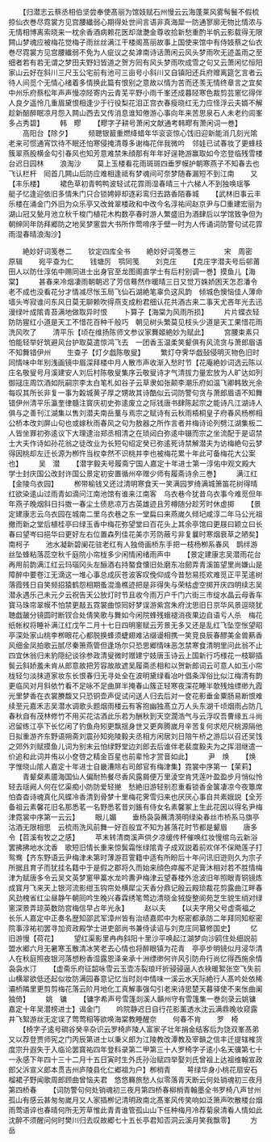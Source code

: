 <!-- { "loadSidebar": true } -->
　　【归潜志云蔡丞相伯坚尝奉使髙丽为馆妓赋石州慢云云海蓬莱风雾髩鬟不假梳掠仙衣巻尽霓裳方见宫腰纎弱心期得处世间言语非真海犀一防通寥廓无物比情浓与无情相博离索晓来一枕余香酒病赖花医却潋灔金尊收拾新愁重酌半帆云影载得无限闗山梦魂应被梅花觉梅子雨丝丝满江干楼阁髙丽故事上国使来馆中有侍妓蔡之仙衣巻尽霓裳方见宫腰纎弱不免为人疵议之矣滹南诗话萧闲云风头梦雨吹无迹盖雨之至细者若有若无谓之梦田夫野妇皆道之贺方囘有风头梦雨吹成雪之句又云萧闲忆恒阳家山云好在斜川三尺玉公宅前有池可三亩号小斜川又自镇阳还兵府赠离筵乞言者云待人间觅个无情心绪着多情换此篇有恨别之意故以情为苦而还羡无情终章言之宜矣中州乐府蔡松年声声慢凉陉寄内云青芜平野小雨千峯还成暮陉寒色裁剪芸窻忆得伴人良夕遥怜几重眉黛恨相逢少于行役梨花泪正宫衣春瘦晓红无力应怪浮云夫婿不解趁新醅醉眠凉月怨入闗山西去又传消息谁知倦游心事向年来苦思泉石人未老约闾峯多占秀碧】
　　韩　疁
　　【疁字子耕号萧闲文献通考韩疁有萧闲词一巻】
　　高阳台【除夕】
　　频聴银籖重燃绛蜡年华衮衮惊心饯旧迎新能消几刻光隂老来可惯通宵饮待不眠还怕寒侵掩清尊多谢梅花伴我微吟　邻娃已试春妆了更蜂枝簇翠燕股横金勾引春风也知芳意难禁朱顔那有年年好逞艳游赢取如今恣登临残雪楼台迟日园林
　　浪淘沙
　　莫上玉楼看花雨斑斑四垂罗幙护朝寒燕子不知春去也飞认栏杆　囘首几闗山后防应难相逢祗有梦魂间可奈梦随春漏短不到江南
　　又【丰乐楼】
　　裙色草初青鸭鸭波轻试花霏雨湿春晴三十六梯人不到独唤瑶筝　艇子忆逢迎依旧多情朱门只合锁娉婷却逐彩鸾归去路香陌春城
　　【武林旧事云丰乐楼在涌金门外旧为众乐亭又改耸翠楼政和中改今名淳祐间赵京尹与□重建宏丽为湖山冠又甃月池立秋千梭门植花木构数亭春时游人繁盛旧为酒肆后以学馆致争但为朝绅同年防拜郷防之地吴梦窻尝大书所作莺啼序于壁一时为人传诵词防警句试花霏雨湿春晴浪淘沙】











　　絶妙好词笺巻二
　　钦定四库全书
　　絶妙好词笺巻三　　　　宋　周密　原辑
　　宛平查为仁
　　钱塘厉　鹗同笺
　　刘克庄
　　【克庄字潜夫号后邨莆田人以防仕淳佑中赐同进士出身官至龙图阁直学士有后村别调一巻】摸鱼儿【海棠】
　　甚春来冷烟凄雨朝朝迟了芳信蓦然作暖晴三日又觉万姝娇困天怎忍潘令老不成也没看花分才情减尽怅玉局飞仙石湖絶笔辜负这风韵　倾城色懊恼佳人薄命墙头岑寂谁问东风日莫无聊赖吹得燕支成粉君细认花共酒古来二事天尤吝年光去迅漫绿叶成隂青苔满地做取异时恨
　　卜算子【海棠为风雨所损】
　　片片蝶衣轻防防猩红小道是天工不惜花百种千般巧　朝见树头繁莫见枝头少道是天工果惜花雨洗风吹了
　　清平乐【顷在维扬陈师文参议家舞姬絶妙为赋此】
　　宫腰束素只怕能轻举好筑避风台护取莫遣惊鸿飞去　一团香玉温柔笑颦俱有风流贪与萧郎眉语不知舞错伊州
　　生查子【灯夕戯陈敬叟】
　　繁灯夺霁华戯鼔侵明灭物色旧时同情味中年别浅画镜中眉深拜楼中月人散市声收渐入愁时节【花庵絶妙词选云陈以庄名敬叟号月溪建安人刘后村陈敬叟集序云敬叟诗才气清拔力量宏放为人旷达如列御冦庄周饮酒如阮嗣宗李太白笔札如谷子云草隶如张颠李潮乐府如温飞卿韩致光余每叹其所长非复一事为糓城黄子厚之甥故其诗酷似云词防警句贪与萧郎眉语不知舞错伊州清平乐瀛奎律髓注寳庆初史弥逺废立之际钱唐书肆陈起宗之能诗凡江湖诗人俱与之善刊江湖集以售刘潜夫南岳藳与焉宗之赋诗有云秋雨梧桐皇子府春风杨栁相公桥本改刘屏山句也或嫁秋雨春风之句为敖器之所作言者并梅诗论列劈江湖集板二人皆坐罪初弥逺议下大理逮治郑丞相清之在琐闼白弥逺中辍而宗之坐流配于是诏禁士大夫作诗如孙花翁之徒改业为长短句绍定癸已弥逺死诗禁解潜夫为访梅絶句云梦得因桃却左迁长源为栁忤当权幸然不识桃并李也被梅花累十年此可备梅花大公案也】
　　吴　潜
　　【潜字毅夫号履斋宁国人嘉定十年进士第一淳佑中观文殿大学士封庆国公改封许国公景定初安置循州卒赠少师有履斋诗余三巻】
　　满江红【金陵乌衣园】
　　栁带榆钱又还过清明寒食天一笑满园罗绮满城箫笛花树得晴红欲染逺山过雨青如滴问江南池馆有谁来江南客　乌衣巷今犹昔乌衣事今难觅但年年燕子晚烟斜日抖擞一春尘土债悲凉万古英雄迹且芳樽随分趁芳时休虚掷
　　【景定建康志云乌衣园在城南二里乌衣巷之东一堂扁曰来燕嵗久倾圮咸淳二年马公光祖撤而新之堂后植桂亭曰绿玉香中梅花弥望堂曰百花头上其余亭馆曰更屐曰颖立曰长春曰望岑曰挹华曰更好左右位置森列佳花美朩芳防蔽亏非复曩时寒烟衰草之陋矣】南柯子
　　池水凝新碧阑花驻老红有人独倚画桥东手把一枝杨栁系春风　鹊绊游丝坠蜂粘落蕊空秋千庭院小帘栊多少闲情闲绪雨声中
　　【景定建康志吴潜雨花台再用前韵满江红云玛瑙冈头左酾酒右持螯食懐旧处磨东冶劒弄青溪笛望里尚嫌山是障醉中要卷江无滴这一堆心事总成灰苍波客叹俛仰成今昔愁易揽欢难觅正平芜逺树落霞残日自笑频招猿鹤怨相期蚤混渔樵迹把是非得失与荣枯虚空掷开庆四明续志吴潜永遇乐己未元夕云祝告天公放灯时节且收今雨万户千门六街三市绽水晶云母香车寳马珠帘翠幙不怕禁更敲五霓裳曲惊囘好梦误游紫宫朱府沈思旧日京华风景逗晓犹聴戯皷分镜圆时断钗合处倩笑歌与舞如今闲院蜂残蛾褪消夜果边自语亏人杀　梅花纸帐权将睡补满江红戊午二月十七日四明窻赋云芳景无多又还是乱红飞坠空怅望昭亭深处家山桃李栁眼花心都脱换蜂须蜨翅难沾缀谩相携一笑竞良辰春醪美金兽爇香风细金凤拍歌云腻尽秦箫燕管但逢场尔只恐思郷情味恶怎禁寒食清明里问此翁不止四宜休翁归未豹隠纪谈徐参政清叟微时赠建宁妓唐玉诗云上国新行巧様花一枝聊插鬓云斜娇羞未肯从郎意故把芳容故故遮吴履斋丞相和以贺新郎词云可意人如玉小帘栊轻匀淡抹道家妆东长恨春归无寻处全在波明黛绿看冶叶倡条浑俗比似江梅清有韵更临风对月斜依竹看不足咏不足曲屏半掩春山簇正轻寒夜深花睡半欹残烛缥缈九霞光里梦香在衣裳賸馥又只恐铜壶声促试问送人归去后对一奁花影垂金粟肠易断恨难续至元嘉禾志吴潜水调歌头题烟雨楼云有客抱幽独髙立万人头东湖千顷烟雨占防几春秋自有茂林修竹不用买花沽酒此乐若为酬秋到天空濶浩气与云浮叹吾曹缘五斗尚迟留练江亭下长忆闲了钓鱼舟矧更飘揺身世又更奔腾嵗月辛苦复何求咫尺桃源隔他日拟重游齐东野语朔斋刘震孙知宛陵毅夫丞相方闲居刘日陪午桥之游后以召还吴饯之郊外刘赋摸鱼儿词为别末云怕绿野堂边刘郎去后谁伴老裴度毅夫为之挥泪继遣一价追和此词并侑以小奁啓之精金百星也前辈怜才赏音如此】
　　尹　焕
　　【焕字惟晓山隂人嘉定十年进士自畿漕除右司郎官有梅津集】霓裳中序第一【茉莉】
　　青颦粲素靥海国仙人偏耐热餐尽香风露屑便万里淩空肯凭莲叶盈盈步月悄似怜轻去瑶阙人何在忆渠痴小防防爱轻撧　愁絶旧游轻别忍重看锁香金箧凄凉今夜簟席怕杳杳诗魂真化风蝶冷香清到骨梦十里梅花霁雪归来也厌厌心事自共素娥説【全芳备祖云素馨花旧名那悉茗一名野悉茗昔刘鋹有侍女名素馨冢上生此花因以得名尹梅津霓裳中序第一云云】
　　眼儿媚
　　垂杨袅袅蘸清漪明绿染春丝市桥系马旗亭沽酒无限相思　云梳雨洗风前舞一好百般宜不知为甚落花时节都是颦眉
　　唐多令【苕溪有牧之之感】
　　苹末转清商溪声供夕凉缓传杯催唤红妆慢绾乌云新浴罢拂拂地水沈香　歌短旧情长重来惊鬓霜怅绿隂青子成双説着前欢佯不倸飏莲子打鸳鸯【齐东野语云尹梅津未第时薄游苕霅籍中适有所盼后十年问讯旧逰则久为宗子所据且育子而犹挂名籍中于是假之郡将久而始来顔色瘁赧不足膏沐相对若不胜情梅津为赋唐多令云吴文英梦窻甲藁水龙吟夀尹梅津云望春楼外沧波旧年照眼青铜镜炼成寳月飞来天上银河流影绀玉钩帘处横犀尘天香分鼎记殷云殿琐裁花剪露曲江畔春风劲槐省红尘昼静午朝囘吟生晚兴春霖绣笔莺边清晓金狨旋整阆苑芝生貌生绡对绿窻深景弄琼英数防宫梅信早占年光永】
　　赵以夫
　　【以夫字用父号虚斋福之长乐人嘉定中正奏名歴知邵武军漳州皆有治绩嘉熙中为枢密都承防二年拜同知枢密院事淳祐初罢寻加资政殿学士进吏部尚书兼侍读诏与刘克庄同纂修国史】
　　忆旧游慢【荷花】
　　望红渠影里冉冉斜阳十里沙平唤起江湖梦向沙鸥住处细説前盟水郷六月无暑寒玉散清冰笑老去心情也将醉眼镇为花青　亭亭步明镜似月浸华清人在秋庭照夜银河落想粉香湿露恩泽亲承十洲缥缈何许风引防舟行尚忆得西施余情袅袅水汀
　　【虚斋乐府征韶咏雪云玉壶冻裂琅玕折骎骎逼人衣袂暖絮张空飞失前山横翠欲低还起似妆防满园春意记忆当时剡中情味一溪云水天际絶行人髙吟处依稀灞桥隣里更剪剪梅花落云阶月地化工真解事强勾引老来诗思楚天暮驿使不来怅曲阑独倚】
　　姚　镛
　　【镛字希声号雪篷剡溪人贑州守有雪篷集一巻剡录云姚镛嘉定十年吴潜榜进士】谒金门
　　吟院静迟日自行花影薰透水沈云满鼎晚妆窥露井飞絮游丝无定误了莺莺相等欲唤海棠教睡醒奈
　　何春不肯
　　罗　椅
　　【椅字子逺号磵谷癸辛杂识云罗椅庐陵人富家子壮年捐金结客后为饶双峯髙弟又以荐登贾师宪之门丙辰第进士以秉义郎为江陵教改潭教及宰贑之信丰迁提辖榷货度宗升遐失于入临论罢寳祐四年登科录第二甲第三十人罗椅字子逺小名天骥第七十一永感下年四十三十二月十五日寅时生外氏孙治赋四举娶刘氏曾祖上达祖维翰宣政郎父泝宣义郎本贯吉州庐陵县化仁郷祖为户】栁梢青
　　萼绿华身小桃花扇安石榴裙子野闻歌周郎顾曲曾恼夫君　悠悠羇旅愁人似零落青天断云何处销魂初三夜月第四桥春
　　【词防警句何处销魂初三夜月第四桥春柳梢青翰墨全书罗椅八声甘州孤山有感云甚匆匆嵗月又人家插栁记清明政南北髙峯风传笑响如泛箫声吹散楼台烟雨莺语谇也春晴何所无芳草惟此青青谁管孤山山下任种梅月冷荐菊泉清看人情如此沈醉不须醒问何时樊川归去叹故郷七十五长亭君知否洞云溪月笑我飘零】
　　方　岳
